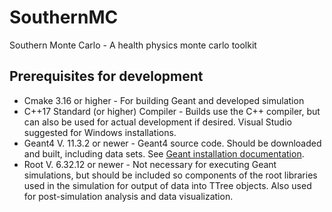 # SouthernMC
Southern Monte Carlo - A health physics monte carlo toolkit

## Prerequisites for development
- Cmake 3.16 or higher - For building Geant and developed simulation
- C++17 Standard (or higher) Compiler - Builds use the C++ compiler, but can also be used for actual development if desired. Visual Studio suggested for Windows installations. 
- Geant4 V. 11.3.2 or newer - Geant4 source code. Should be downloaded and built, including data sets. See [Geant installation documentation](https://geant4-userdoc.web.cern.ch/UsersGuides/InstallationGuide/html/index.html).
- Root V. 6.32.12 or newer - Not necessary for executing Geant simulations, but should be included so components of the root libraries used in the simulation for output of data into TTree objects. Also used for post-simulation analysis and data visualization. 
